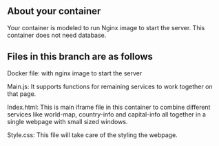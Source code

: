 ## About your container

Your container is modeled to run Nginx image to start the server. This container does not need database.

## Files in this branch are as follows

Docker file: with nginx image to start the server

Main.js: It supports functions for remaining services to work together on that page.

Index.html: This is main iframe file in this container to combine different services like world-map, country-info and capital-info all together in a single webpage with small sized windows.

Style.css: This file will take care of the styling the webpage.
